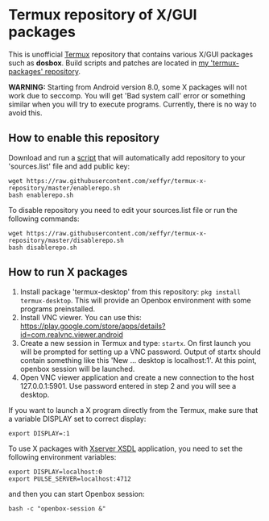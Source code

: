 # Termux repository of X/GUI packages
This is unofficial [Termux](https://github.com/termux/termux-app) repository that contains various X/GUI packages such as **dosbox**.
Build scripts and patches are located in [my 'termux-packages' repository](https://github.com/xeffyr/termux-packages/tree/termux-x-packages).

**WARNING:** Starting from Android version 8.0, some X packages will not work due to seccomp. You will get 'Bad system call' error or something similar when you will try to execute programs. Currently, there is no way to avoid this.

## How to enable this repository
Download and run a [script](https://github.com/xeffyr/termux-x-repository/blob/master/enablerepo.sh) that will automatically add repository to your 'sources.list' file and add public key:
```
wget https://raw.githubusercontent.com/xeffyr/termux-x-repository/master/enablerepo.sh
bash enablerepo.sh
```

To disable repository you need to edit your sources.list file or run the following commands:
```
wget https://raw.githubusercontent.com/xeffyr/termux-x-repository/master/disablerepo.sh
bash disablerepo.sh
```

## How to run X packages
1. Install package 'termux-desktop' from this repository: `pkg install termux-desktop`. This will provide an Openbox environment with some programs preinstalled.
2. Install VNC viewer. You can use this: https://play.google.com/store/apps/details?id=com.realvnc.viewer.android
3. Create a new session in Termux and type: `startx`. On first launch you will be prompted for setting up a VNC password.
Output of startx should contain something like this 'New ... desktop is localhost:1'. At this point, openbox session will
be launched.
4. Open VNC viewer application and create a new connection to the host 127.0.0.1:5901. Use password entered in step 2 and you will see a desktop.

If you want to launch a X program directly from the Termux, make sure that a variable DISPLAY set to correct display:
```
export DISPLAY=:1
```

To use X packages with [Xserver XSDL](https://play.google.com/store/apps/details?id=x.org.server) application, you need to set the following environment variables:
```
export DISPLAY=localhost:0
export PULSE_SERVER=localhost:4712
```

and then you can start Openbox session:
```
bash -c "openbox-session &"
```
